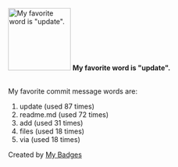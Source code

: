 <img src="https://github.com/my-badges/my-badges/blob/master/src/all-badges/favorite-word/favorite-word.png?raw=true" alt="My favorite word is &quot;update&quot;." title="My favorite word is &quot;update&quot;." width="128">
<strong>My favorite word is &quot;update&quot;.</strong>
<br><br>

My favorite commit message words are:

1. update (used 87 times)
2. readme.md (used 72 times)
3. add (used 31 times)
4. files (used 18 times)
5. via (used 18 times)


Created by <a href="https://github.com/my-badges/my-badges">My Badges</a>